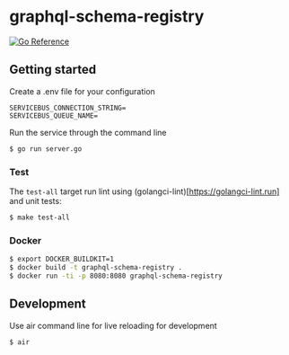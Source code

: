 # graphql-schema-registry
[![Go Reference](https://pkg.go.dev/badge/github.com/basselalaraaj/graphql-schema-registry.svg)](https://pkg.go.dev/github.com/basselalaraaj/graphql-schema-registry)

## Getting started

Create a .env file for your configuration

```env
SERVICEBUS_CONNECTION_STRING=
SERVICEBUS_QUEUE_NAME=
```

Run the service through the command line

```bash
$ go run server.go
```

### Test

The `test-all` target run lint using (golangci-lint)[https://golangci-lint.run]
and unit tests:

```bash
$ make test-all
```

### Docker

```bash
$ export DOCKER_BUILDKIT=1
$ docker build -t graphql-schema-registry .
$ docker run -ti -p 8080:8080 graphql-schema-registry
```

## Development

Use air command line for live reloading for development
```bash
$ air
```